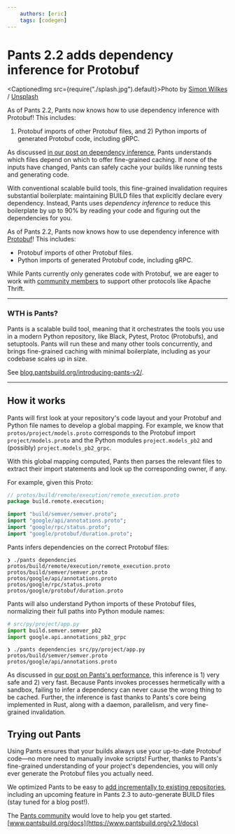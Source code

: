 ```yaml
---
    authors: [eric]
    tags: [codegen]
---
```


# Pants 2.2 adds dependency inference for Protobuf

<CaptionedImg src={require("./splash.jpg").default}>Photo by [Simon Wilkes](https://unsplash.com/@simonfromengland?utm_source=ghost&utm_medium=referral&utm_campaign=api-credit) / [Unsplash](https://unsplash.com/?utm_source=ghost&utm_medium=referral&utm_campaign=api-credit)</CaptionedImg>

As of Pants 2.2, Pants now knows how to use dependency inference with Protobuf! This includes:

1. Protobuf imports of other Protobuf files, and 2) Python imports of generated Protobuf code, including gRPC.

<!--truncate-->

As discussed [in our post on dependency inference](./2020-10-29-dependency-inference/index.md), Pants understands which files depend on which to offer fine-grained caching. If none of the inputs have changed, Pants can safely cache your builds like running tests and generating code.

With conventional scalable build tools, this fine-grained invalidation requires substantial boilerplate: maintaining BUILD files that explicitly declare every dependency. Instead, Pants uses _dependency inference_ to reduce this boilerplate by up to 90% by reading your code and figuring out the dependencies for you.

As of Pants 2.2, Pants now knows how to use dependency inference with [Protobuf](https://developers.google.com/protocol-buffers/)! This includes:

- Protobuf imports of other Protobuf files.
- Python imports of generated Protobuf code, including gRPC.

While Pants currently only generates code with Protobuf, we are eager to work with [community members](https://www.pantsbuild.org/docs/community) to support other protocols like Apache Thrift.

---

### WTH is Pants?

Pants is a scalable build tool, meaning that it orchestrates the tools you use in a modern Python repository, like Black, Pytest, Protoc (Protobufs), and setuptools. Pants will run these and many other tools concurrently, and brings fine-grained caching with minimal boilerplate, including as your codebase scales up in size.

See [blog.pantsbuild.org/introducing-pants-v2/](./2020-10-27-introducing-pants-v2.md).

---

## How it works

Pants will first look at your repository's code layout and your Protobuf and Python file names to develop a global mapping. For example, we know that `protos/project/models.proto` corresponds to the Protobuf import `project/models.proto` and the Python modules `project.models_pb2` and (possibly) `project.models_pb2_grpc`.

With this global mapping computed, Pants then parses the relevant files to extract their import statements and look up the corresponding owner, if any.

For example, given this Proto:

```protobuf
// protos/build/remote/execution/remote_execution.proto
package build.remote.execution;

import "build/semver/semver.proto";
import "google/api/annotations.proto";
import "google/rpc/status.proto";
import "google/protobuf/duration.proto";
```

Pants infers dependencies on the correct Protobuf files:

```
❯ ./pants dependencies protos/build/remote/execution/remote_execution.proto
protos/build/semver/semver.proto
protos/google/api/annotations.proto
protos/google/rpc/status.proto
protos/google/protobuf/duration.proto
```

Pants will also understand Python imports of these Protobuf files, normalizing their full paths into Python module names:

```python
# src/py/project/app.py
import build.semver.semver_pb2
import google.api.annotations_pb2_grpc
```

```
❯ ./pants dependencies src/py/project/app.py
protos/build/semver/semver.proto
protos/google/api/annotations.proto
```

As discussed in [our post on Pants's performance](../2021-02-01-fast-incremental-builds-speculation-cancellation/index.md), this inference is 1) very safe and 2) very fast. Because Pants invokes processes hermetically with a sandbox, failing to infer a dependency can never cause the wrong thing to be cached. Further, the inference is fast thanks to Pants's core being implemented in Rust, along with a daemon, parallelism, and very fine-grained invalidation.

## Trying out Pants

Using Pants ensures that your builds always use your up-to-date Protobuf code—no more need to manually invoke scripts! Further, thanks to Pants's fine-grained understanding of your project's dependencies, you will only ever generate the Protobuf files you actually need.

We optimized Pants to be easy to [add incrementally to existing repositories](https://www.pantsbuild.org/docs/existing-repositories), including an upcoming feature in Pants 2.3 to auto-generate BUILD files (stay tuned for a blog post!).

The [Pants community](https://www.pantsbuild.org/docs/community) would love to help you get started. [www.pantsbuild.org/docs](https://www.pantsbuild.org/v2.1/docs)